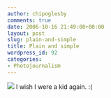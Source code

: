 ```yaml
---
author: chipoglesby
comments: true
date: 2006-10-16 21:49:00+00:00
layout: post
slug: plain-and-simple
title: Plain and simple
wordpress_id: 92
categories:
- Photojournalism
---
```


[![](http://photos1.blogger.com/blogger2/1441/2633/400/homecoming.jpg)](http://photos1.blogger.com/blogger2/1441/2633/1600/homecoming.jpg)  I wish I were a kid again. :(
